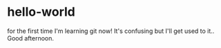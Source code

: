 # hello-world
for the first time
I'm learning git now!
It's confusing but I'll get used to it..
Good afternoon.
